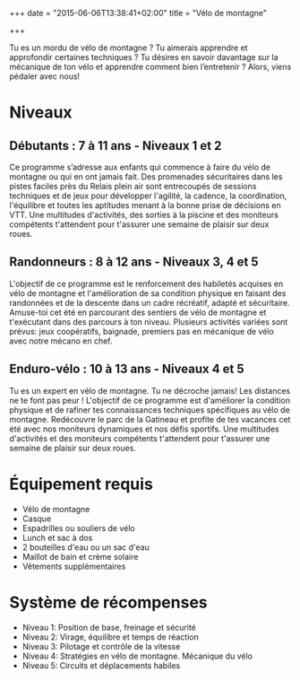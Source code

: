 +++
date = "2015-06-06T13:38:41+02:00"
title = "Vélo de montagne"

+++

Tu es un mordu de vélo de montagne ? Tu aimerais apprendre et approfondir certaines techniques ?
Tu désires en savoir davantage sur la mécanique de ton vélo et apprendre comment bien l’entretenir ? Alors, viens pédaler avec nous!

Niveaux
=======

## Débutants : 7 à 11 ans - Niveaux 1 et 2
Ce programme s’adresse aux enfants qui commence à faire du vélo de montagne ou qui en ont jamais fait. Des promenades sécuritaires dans les pistes faciles près du Relais plein air sont entrecoupés de sessions techniques et de jeux pour développer l'agilité, la cadence, la coordination, l'équilibre et toutes les aptitudes menant à la bonne prise de décisions en VTT. Une multitudes d'activités, des sorties à la piscine et des moniteurs compétents t'attendent pour t'assurer une semaine de plaisir sur deux roues. 

## Randonneurs : 8 à 12 ans - Niveaux 3, 4 et 5
L'objectif de ce programme est le renforcement des habiletés acquises en vélo de montagne et l'amélioration de sa condition physique en faisant des randonnées et de la descente dans un cadre récréatif, adapté et sécuritaire. Amuse-toi cet été en parcourant des sentiers de vélo de montagne et t'exécutant dans des parcours à ton niveau. Plusieurs activités variées sont prévus: jeux coopératifs, baignade, premiers pas en mécanique de vélo avec notre mécano en chef.

## Enduro-vélo : 10 à 13 ans - Niveaux 4 et 5
Tu es un expert en vélo de montagne. Tu ne décroche jamais! Les distances ne te font pas peur ! L'objectif de ce programme est d'améliorer la condition physique et de rafiner tes connaissances techniques spécifiques au vélo de montagne. Redécouvre le parc de la Gatineau et profite de tes vacances cet été avec nos moniteurs dynamiques et nos défis sportifs. Une multitudes d'activités et des moniteurs compétents t'attendent pour t'assurer une semaine de plaisir sur deux roues.

Équipement requis
=================
- Vélo de montagne
- Casque
- Espadrilles ou souliers de vélo
- Lunch et sac à dos
- 2 bouteilles d'eau ou un sac d'eau
- Maillot de bain et crème solaire
- Vêtements supplémentaires

Système de récompenses
======================
- Niveau 1: Position de base, freinage et sécurité
- Niveau 2: Virage, équilibre et temps de réaction
- Niveau 3: Pilotage et contrôle de la vitesse
- Niveau 4: Stratégies en vélo de montagne. Mécanique du vélo
- Niveau 5: Circuits et déplacements habiles
